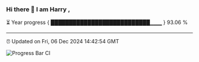 ### Hi there 👋 I am Harry , 

⏳ Year progress { ███████████████████████████▁▁▁ } 93.06 %

---

⏰ Updated on Fri, 06 Dec 2024 14:42:54 GMT

![Progress Bar CI](https://github.com/duykhang68/duykhang68/workflows/Progress%20Bar%20CI/badge.svg)
